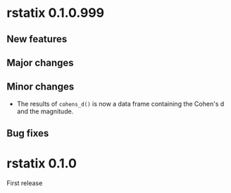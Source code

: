 # rstatix 0.1.0.999
   
   
## New features


## Major changes
   
   
## Minor changes
   
- The results of `cohens_d()` is now a data frame containing the Cohen's d and the magnitude.

## Bug fixes

# rstatix 0.1.0

First release
